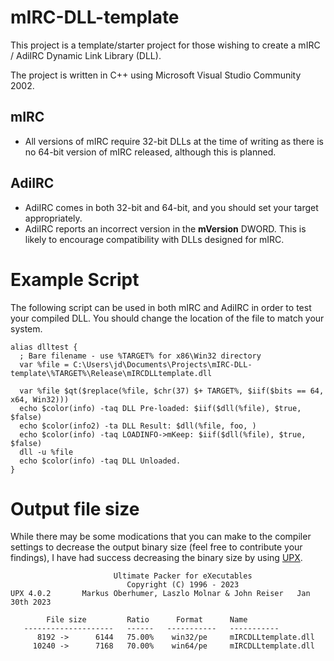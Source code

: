 # mIRC-DLL-template

This project is a template/starter project for those wishing to create a mIRC / AdiIRC Dynamic Link Library (DLL).

The project is written in C++ using Microsoft Visual Studio Community 2002.


## mIRC
* All versions of mIRC require 32-bit DLLs at the time of writing as there is no 64-bit version of mIRC released, although this is planned.

## AdiIRC
* AdiIRC comes in both 32-bit and 64-bit, and you should set your target appropriately.
* AdiIRC reports an incorrect version in the **mVersion** DWORD. This is likely to encourage compatibility with DLLs designed for mIRC.

# Example Script

The following script can be used in both mIRC and AdiIRC in order to test your compiled DLL.  You should change the location of the file to match your system.

```msl
alias dlltest {
  ; Bare filename - use %TARGET% for x86\Win32 directory
  var %file = C:\Users\jd\Documents\Projects\mIRC-DLL-template\%TARGET%\Release\mIRCDLLtemplate.dll

  var %file $qt($replace(%file, $chr(37) $+ TARGET%, $iif($bits == 64, x64, Win32)))
  echo $color(info) -taq DLL Pre-loaded: $iif($dll(%file), $true, $false)
  echo $color(info2) -ta DLL Result: $dll(%file, foo, )
  echo $color(info) -taq LOADINFO->mKeep: $iif($dll(%file), $true, $false)
  dll -u %file
  echo $color(info) -taq DLL Unloaded.
}
```

# Output file size

While there may be some modications that you can make to the compiler settings to decrease the output binary size (feel free to contribute your findings), I have had success decreasing the binary size by using [UPX](https://github.com/upx/upx).

```
                       Ultimate Packer for eXecutables
                          Copyright (C) 1996 - 2023
UPX 4.0.2       Markus Oberhumer, Laszlo Molnar & John Reiser   Jan 30th 2023

        File size         Ratio      Format      Name
   --------------------   ------   -----------   -----------
      8192 ->      6144   75.00%    win32/pe     mIRCDLLtemplate.dll
     10240 ->      7168   70.00%    win64/pe     mIRCDLLtemplate.dll
```
